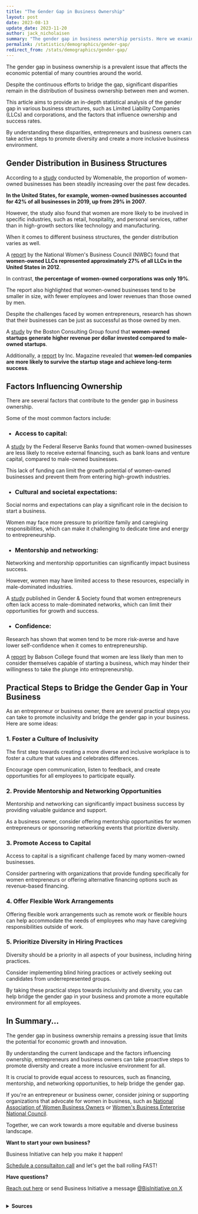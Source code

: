 ```yaml
---
title: "The Gender Gap in Business Ownership"
layout: post
date: 2023-08-13
update_date: 2023-11-20
author: jack_nicholaisen
summary: "The gender gap in business ownership persists. Here we examine gender distribution in business, factors influencing ownership, and success rates."
permalink: /statistics/demographics/gender-gap/
redirect_from: /stats/demographics/gender-gap/
---
```


The gender gap in business ownership is a prevalent issue that affects the economic potential of many countries around the world. 

Despite the continuous efforts to bridge the gap, significant disparities remain in the distribution of business ownership between men and women. 

This article aims to provide an in-depth statistical analysis of the gender gap in various business structures, such as Limited Liability Companies (LLCs) and corporations, and the factors that influence ownership and success rates.

By understanding these disparities, entrepreneurs and business owners can take active steps to promote diversity and create a more inclusive business environment.

## Gender Distribution in Business Structures

According to a [study](https://www.womenable.com/71/the-gender-gap-in-business-ownership) conducted by Womenable, the proportion of women-owned businesses has been steadily increasing over the past few decades. 

**In the United States, for example, women-owned businesses accounted for 42% of all businesses in 2019, up from 29% in 2007**.

However, the study also found that women are more likely to be involved in specific industries, such as retail, hospitality, and personal services, rather than in high-growth sectors like technology and manufacturing.

When it comes to different business structures, the gender distribution varies as well. 

A [report](https://www.nwbc.gov/research/women-owned-corporations-and-llcs-a-comparison/) by the National Women's Business Council (NWBC) found that **women-owned LLCs represented approximately 27% of all LLCs in the United States in 2012**.

In contrast, **the percentage of women-owned corporations was only 19%**. 

The report also highlighted that women-owned businesses tend to be smaller in size, with fewer employees and lower revenues than those owned by men.

Despite the challenges faced by women entrepreneurs, research has shown that their businesses can be just as successful as those owned by men. 

A [study](https://www.bcg.com/publications/2018/why-women-owned-startups-are-better-bet) by the Boston Consulting Group found that **women-owned startups generate higher revenue per dollar invested compared to male-owned startups**.

Additionally, a [report](https://www.inc.com/magazine/201710/sheila-marikar/women-entrepreneurs.html) by Inc. Magazine revealed that **women-led companies are more likely to survive the startup stage and achieve long-term success**.

## Factors Influencing Ownership

There are several factors that contribute to the gender gap in business ownership. 

Some of the most common factors include:

-  ### Access to capital: 

A [study](https://www.fedsmallbusiness.org/medialibrary/fedsmallbusiness/files/2017/2017-sb-cs-report.pdf) by the Federal Reserve Banks found that women-owned businesses are less likely to receive external financing, such as bank loans and venture capital, compared to male-owned businesses. 

This lack of funding can limit the growth potential of women-owned businesses and prevent them from entering high-growth industries.

-  ### Cultural and societal expectations: 

Social norms and expectations can play a significant role in the decision to start a business. 

Women may face more pressure to prioritize family and caregiving responsibilities, which can make it challenging to dedicate time and energy to entrepreneurship.

-  ### Mentorship and networking: 

Networking and mentorship opportunities can significantly impact business success. 

However, women may have limited access to these resources, especially in male-dominated industries. 

A [study](https://journals.sagepub.com/doi/10.1177/0891243220961624) published in Gender & Society found that women entrepreneurs often lack access to male-dominated networks, which can limit their opportunities for growth and success.

-  ### Confidence: 

Research has shown that women tend to be more risk-averse and have lower self-confidence when it comes to entrepreneurship. 

A [report](https://www.babson.edu/media/babson/assets/documents/academics/centers/blank-center/bwbo-executive-summary.pdf) by Babson College found that women are less likely than men to consider themselves capable of starting a business, which may hinder their willingness to take the plunge into entrepreneurship.

## Practical Steps to Bridge the Gender Gap in Your Business

As an entrepreneur or business owner, there are several practical steps you can take to promote inclusivity and bridge the gender gap in your business. Here are some ideas:

### 1. Foster a Culture of Inclusivity

The first step towards creating a more diverse and inclusive workplace is to foster a culture that values and celebrates differences. 

Encourage open communication, listen to feedback, and create opportunities for all employees to participate equally.

### 2. Provide Mentorship and Networking Opportunities

Mentorship and networking can significantly impact business success by providing valuable guidance and support. 

As a business owner, consider offering mentorship opportunities for women entrepreneurs or sponsoring networking events that prioritize diversity.

### 3. Promote Access to Capital

Access to capital is a significant challenge faced by many women-owned businesses. 

Consider partnering with organizations that provide funding specifically for women entrepreneurs or offering alternative financing options such as revenue-based financing.

### 4. Offer Flexible Work Arrangements

Offering flexible work arrangements such as remote work or flexible hours can help accommodate the needs of employees who may have caregiving responsibilities outside of work.

### 5. Prioritize Diversity in Hiring Practices

Diversity should be a priority in all aspects of your business, including hiring practices. 

Consider implementing blind hiring practices or actively seeking out candidates from underrepresented groups.

By taking these practical steps towards inclusivity and diversity, you can help bridge the gender gap in your business and promote a more equitable environment for all employees.

## In Summary...

The gender gap in business ownership remains a pressing issue that limits the potential for economic growth and innovation.

By understanding the current landscape and the factors influencing ownership, entrepreneurs and business owners can take proactive steps to promote diversity and create a more inclusive environment for all.

It is crucial to provide equal access to resources, such as financing, mentorship, and networking opportunities, to help bridge the gender gap.

If you're an entrepreneur or business owner, consider joining or supporting organizations that advocate for women in business, such as [National Association of Women Business Owners](https://www.nawbo.org/) or [Women's Business Enterprise National Council](https://www.wbenc.org/).

Together, we can work towards a more equitable and diverse business landscape.

**Want to start your own business?**

Business Initiative can help you make it happen!

[Schedule a consultaiton call](< https://calendly.com/businessinitiative/30-minute-consultation-call>) and let's get the ball rolling FAST!

**Have questions?**

[Reach out here](Chttps://www.businessinitiative.org/contact/) or send Business Initiative a message [@BisInitiative on X](https://twitter.com/BisInitiative)

<script async data-uid="0625212ce2" src="https://adept-hustler-4565.ck.page/0625212ce2/index.js"></script>

<br>
<details>
<summary><b>Sources</b></summary>
<br>
<ul>
    <li><a href="https://www.womenable.com/71/the-gender-gap-in-business-ownership">Womenable</a></li>
    <li><a href="https://www.nwbc.gov/research/women-owned-corporations-and-llcs-a-comparison/">National Women's Business Council</a></li>
    <li><a href="https://www.fedsmallbusiness.org/medialibrary/fedsmallbusiness/files/2017/2017-sb-cs-report.pdf">Federal Reserve Banks</a></li>
    <li><a href="https://journals.sagepub.com/doi/10.1177/0891243220961624">Gender & Society</a></li>
    <li><a href="https://www.babson.edu/media/babson/assets/documents/academics/centers/blank-center/bwbo-executive-summary.pdf">Babson College</a></li>
    <li><a href="https://www.bcg.com/publications/2018/why-women-owned-startups-are-better-bet">Boston Consulting Group</a></li>
    <li><a href="https://www.inc.com/magazine/201710/sheila-marikar/women-entrepreneurs.html">Inc. Magazine</a></li>
    <li><a href="https://www.nawbo.org/">National Association of Women Business Owners</a></li>
    <li><a href="https://www.wbenc.org/">Women's Business Enterprise National Council</a></li>
</ul>
</details>

